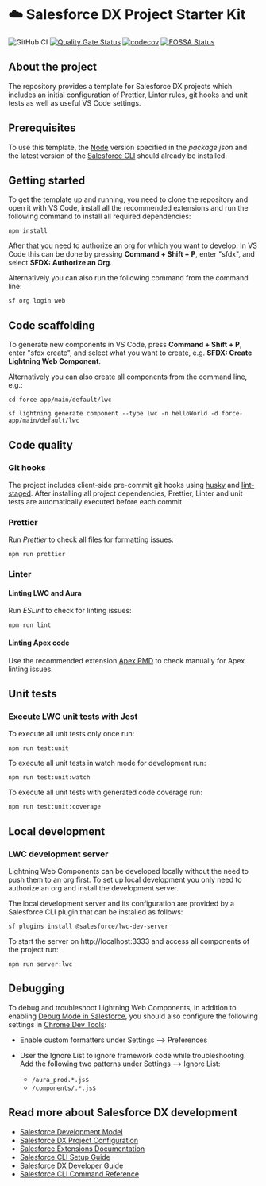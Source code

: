 # ☁️ Salesforce DX Project Starter Kit

![GitHub CI](https://github.com/svierk/sfdx-project-starter-kit/actions/workflows/ci.yml/badge.svg)
[![Quality Gate Status](https://sonarcloud.io/api/project_badges/measure?project=svierk_sfdx-project-starter-kit&metric=alert_status)](https://sonarcloud.io/summary/new_code?id=svierk_sfdx-project-starter-kit)
[![codecov](https://codecov.io/gh/svierk/sfdx-project-starter-kit/branch/main/graph/badge.svg?token=J09EQWRADE)](https://codecov.io/gh/svierk/sfdx-project-starter-kit)
[![FOSSA Status](https://app.fossa.com/api/projects/git%2Bgithub.com%2Fsvierk%2Fsfdx-project-starter-kit.svg?type=shield)](https://app.fossa.com/projects/git%2Bgithub.com%2Fsvierk%2Fsfdx-project-starter-kit?ref=badge_shield)

## About the project

The repository provides a template for Salesforce DX projects which includes an initial configuration of Prettier, Linter rules, git hooks and unit tests as well as useful VS Code settings.

## Prerequisites

To use this template, the [Node](https://nodejs.org/en/) version specified in the _package.json_ and the latest version of the [Salesforce CLI](https://developer.salesforce.com/tools/sfdxcli) should already be installed.

## Getting started

To get the template up and running, you need to clone the repository and open it with VS Code, install all the recommended extensions and run the following command to install all required dependencies:

```
npm install
```

After that you need to authorize an org for which you want to develop. In VS Code this can be done by pressing **Command + Shift + P**, enter "sfdx", and select **SFDX: Authorize an Org**.

Alternatively you can also run the following command from the command line:

```
sf org login web
```

## Code scaffolding

To generate new components in VS Code, press **Command + Shift + P**, enter "sfdx create", and select what you want to create, e.g. **SFDX: Create Lightning Web Component**.

Alternatively you can also create all components from the command line, e.g.:

```
cd force-app/main/default/lwc
```

```
sf lightning generate component --type lwc -n helloWorld -d force-app/main/default/lwc
```

## Code quality

### Git hooks

The project includes client-side pre-commit git hooks using [husky](https://github.com/typicode/husky) and [lint-staged](https://github.com/okonet/lint-staged). After installing all project dependencies, Prettier, Linter and unit tests are automatically executed before each commit.

### Prettier

Run _Prettier_ to check all files for formatting issues:

```
npm run prettier
```

### Linter

#### Linting LWC and Aura

Run _ESLint_ to check for linting issues:

```
npm run lint
```

#### Linting Apex code

Use the recommended extension [Apex PMD](https://github.com/ChuckJonas/vscode-apex-pmd) to check manually for Apex linting issues.

## Unit tests

### Execute LWC unit tests with Jest

To execute all unit tests only once run:

```
npm run test:unit
```

To execute all unit tests in watch mode for development run:

```
npm run test:unit:watch
```

To execute all unit tests with generated code coverage run:

```
npm run test:unit:coverage
```

## Local development

### LWC development server

Lightning Web Components can be developed locally without the need to push them to an org first. To set up local development you only need to authorize an org and install the development server.

The local development server and its configuration are provided by a Salesforce CLI plugin that can be installed as follows:

```
sf plugins install @salesforce/lwc-dev-server
```

To start the server on http://localhost:3333 and access all components of the project run:

```
npm run server:lwc
```

## Debugging

To debug and troubleshoot Lightning Web Components, in addition to enabling [Debug Mode in Salesforce](https://developer.salesforce.com/docs/component-library/documentation/en/lwc/lwc.debug_mode_enable), you should also configure the following settings in [Chrome Dev Tools](https://developer.salesforce.com/docs/component-library/documentation/en/lwc/lwc.debug_dev_tools):

- Enable custom formatters under Settings --> Preferences
- User the Ignore List to ignore framework code while troubleshooting. Add the following two patterns under Settings --> Ignore List:

  - `/aura_prod.*.js$`
  - `/components/.*.js$`

## Read more about Salesforce DX development

- [Salesforce Development Model](https://developer.salesforce.com/tools/vscode/en/user-guide/development-models)
- [Salesforce DX Project Configuration](https://developer.salesforce.com/docs/atlas.en-us.sfdx_dev.meta/sfdx_dev/sfdx_dev_ws_config.htm)
- [Salesforce Extensions Documentation](https://developer.salesforce.com/tools/vscode/)
- [Salesforce CLI Setup Guide](https://developer.salesforce.com/docs/atlas.en-us.sfdx_setup.meta/sfdx_setup/sfdx_setup_intro.htm)
- [Salesforce DX Developer Guide](https://developer.salesforce.com/docs/atlas.en-us.sfdx_dev.meta/sfdx_dev/sfdx_dev_intro.htm)
- [Salesforce CLI Command Reference](https://developer.salesforce.com/docs/atlas.en-us.sfdx_cli_reference.meta/sfdx_cli_reference/cli_reference.htm)
